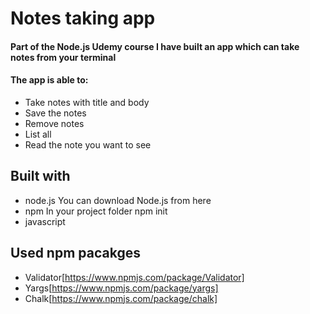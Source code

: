 # Notes taking app
#### Part of the Node.js Udemy course I have built an app which can take notes from your terminal

#### The app is able to:
+ Take notes with title and body 
+ Save the notes
+ Remove notes
+ List all 
+ Read the note you want to see

## Built with
+ node.js
You can download Node.js from here
+ npm 
In your project folder
npm init
+ javascript 

## Used npm pacakges 
+ Validator[https://www.npmjs.com/package/Validator]
+ Yargs[https://www.npmjs.com/package/yargs]
+ Chalk[https://www.npmjs.com/package/chalk]
